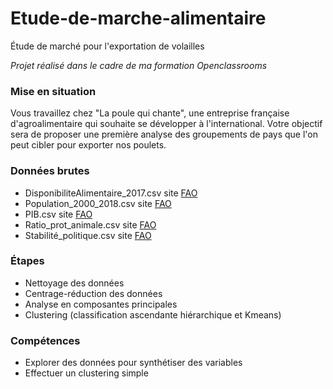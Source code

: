 # Etude-de-marche-alimentaire
Étude de marché pour l'exportation de volailles

*Projet réalisé dans le cadre de ma formation Openclassrooms*  
### Mise en situation
Vous travaillez chez "La poule qui chante", une entreprise française d'agroalimentaire qui souhaite se développer à l'international. Votre objectif sera de proposer une première analyse des groupements de pays que l'on peut cibler pour exporter nos poulets.

### Données brutes
* DisponibiliteAlimentaire_2017.csv site [FAO](https://www.fao.org/faostat/fr/#data/FBS)
* Population_2000_2018.csv site [FAO]( https://www.fao.org/faostat/fr/#data/OA)
* PIB.csv site [FAO](https://www.fao.org/faostat/fr/#data/MK)
* Ratio_prot_animale.csv site [FAO](https://www.fao.org/faostat/fr/#data/FBS)
* Stabilité_politique.csv site [FAO](https://www.fao.org/faostat/fr/#data/FS)

### Étapes
* Nettoyage des données
* Centrage-réduction des données
* Analyse en composantes principales
* Clustering (classification ascendante hiérarchique et Kmeans)

### Compétences
* Explorer des données pour synthétiser des variables
* Effectuer un clustering simple
